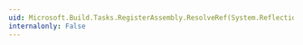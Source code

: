 ```yaml
---
uid: Microsoft.Build.Tasks.RegisterAssembly.ResolveRef(System.Reflection.Assembly)
internalonly: False
---
```

